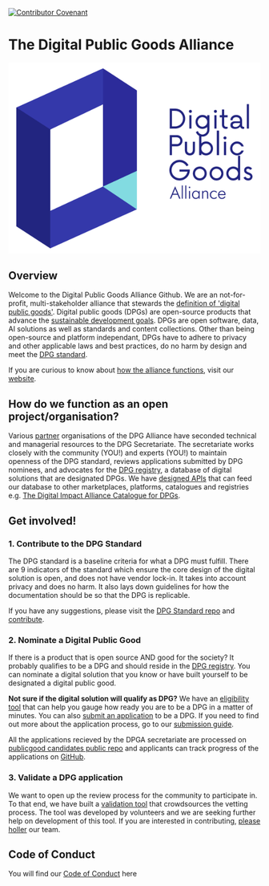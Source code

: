[![Contributor Covenant](https://img.shields.io/badge/Contributor%20Covenant-v2.0%20adopted-ff69b4.svg)](CODE_OF_CONDUCT.md)

# The Digital Public Goods Alliance
![DPG Cover Photo](https://github.com/DPGAlliance/.github/blob/main/profile/logo.png)

## Overview

Welcome to the Digital Public Goods Alliance Github. We are an not-for-profit, multi-stakeholder alliance that stewards the [definition of 'digital public goods'](https://www.un.org/techenvoy/content/digital-public-goods). Digital public goods (DPGs) are open-source products that advance the [sustainable development goals](https://sdgs.un.org/#goal_section). DPGs are open software, data, AI solutions as well as standards and content collections. Other than being open-source and platform independant, DPGs have to adhere to privacy and other applicable laws and best practices, do no harm by design and meet the [DPG standard](https://github.com/DPGAlliance/DPG-Standard). 

If you are curious to know about [how the alliance functions](https://digitalpublicgoods.net/what-we-do/), visit our [website](https://digitalpublicgoods.net/).

## How do we function as an open project/organisation? 
Various [partner](https://digitalpublicgoods.net/governance/) organisations of the DPG Alliance have seconded technical and managerial resources to the DPG Secretariate. The secretariate works closely with the community (YOU!) and experts (YOU!) to maintain openness of the DPG standard, reviews applications submitted by DPG nominees, and advocates for the [DPG registry](https://digitalpublicgoods.net/registry/), a database of digital solutions that are designated DPGs. We have [designed APIs](https://github.com/DPGAlliance/publicgoods-api) that can feed our database to other marketplaces, platforms, catalogues and registries e.g. [The Digital Impact Alliance Catalogue for DPGs](https://solutions.dial.community/).

## Get involved!
### 1. Contribute to the DPG Standard
The DPG standard is a baseline criteria for what a DPG must fulfill. There are 9 indicators of the standard which ensure the core design of the digital solution is open, and does not have vendor lock-in. It takes into account privacy and does no harm. It also lays down guidelines for how the documentation should be so that the DPG is replicable.

If you have any suggestions, please visit the [DPG Standard repo](https://github.com/DPGAlliance/DPG-Standard/) and [contribute](https://github.com/DPGAlliance/DPG-Standard/issues).

### 2. Nominate a Digital Public Good
If there is a product that is open source AND good for the society? It probably qualifies to be a DPG and should reside in the [DPG registry](https://digitalpublicgoods.net/registry/). You can nominate a digital solution that you know or have built yourself to be designated a digital public good. 

**Not sure if the digital solution will qualify as DPG?** We have an [eligibility tool](https://digitalpublicgoods.net/eligibility/) that can help you gauge how ready you are to be a DPG in a matter of minutes. You can also [submit an application](https://submission.digitalpublicgoods.net/) to be a DPG. If you need to find out more about the application process, go to our [submission guide](https://digitalpublicgoods.net/submission-guide/). 

All the applications recieved by the DPGA secretariate are processed on [publicgood candidates public repo](https://github.com/DPGAlliance/publicgoods-candidates) and applicants can track progress of the applications on [GitHub](https://github.com/orgs/DPGAlliance/projects/1). 

### 3. Validate a DPG application 
We want to open up the review process for the community to participate in. To that end, we have built a [validation tool](https://validate.digitalpublicgoods.net/) that crowdsources the vetting process. The tool was developed by volunteers and we are seeking further help on development of this tool. If you are interested in contributing, [please holler](https://github.com/DPGAlliance/publicgoods-validate/issues) our team. 


## Code of Conduct
You will find our [Code of Conduct](link.md) here
